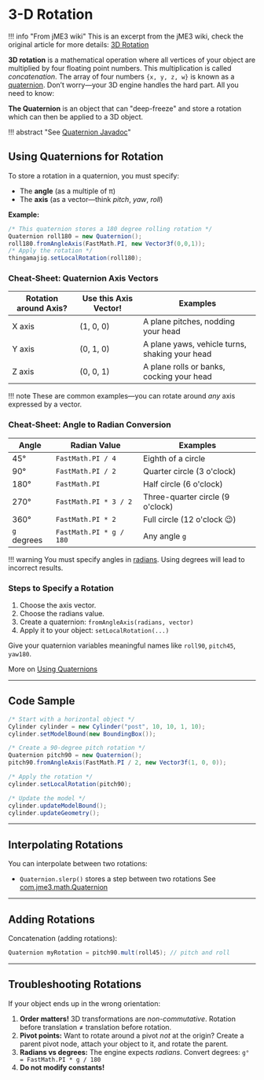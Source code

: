 # 3-D Rotation


!!! info "From jME3 wiki"
    This is an excerpt from the jME3 wiki, check the original article for more details: [3D Rotation](https://wiki.jmonkeyengine.org/jme3/advanced/3d_rotation.html)
    

**3D rotation** is a mathematical operation where all vertices of your object are multiplied by four floating point numbers. This multiplication is called *concatenation*. The array of four numbers `{x, y, z, w}` is known as a [quaternion](https://javadoc.ngengine.org/com/jme3/math/Quaternion.html). Don’t worry—your 3D engine handles the hard part. All you need to know:

**The Quaternion** is an object that can "deep-freeze" and store a rotation which can then be applied to a 3D object.

!!! abstract "See [Quaternion Javadoc](https://javadoc.ngengine.org/com/jme3/math/Quaternion.html)"

## Using Quaternions for Rotation

To store a rotation in a quaternion, you must specify:

* The **angle** (as a multiple of π)
* The **axis** (as a vector—think *pitch*, *yaw*, *roll*)

**Example:**

```java
/* This quaternion stores a 180 degree rolling rotation */
Quaternion roll180 = new Quaternion();
roll180.fromAngleAxis(FastMath.PI, new Vector3f(0,0,1));
/* Apply the rotation */
thingamajig.setLocalRotation(roll180);
```

### Cheat-Sheet: Quaternion Axis Vectors

| Rotation around Axis? | Use this Axis Vector! | Examples                                       |
| --------------------- | --------------------- | ---------------------------------------------- |
| X axis                | (1, 0, 0)             | A plane pitches, nodding your head             |
| Y axis                | (0, 1, 0)             | A plane yaws, vehicle turns, shaking your head |
| Z axis                | (0, 0, 1)             | A plane rolls or banks, cocking your head      |

!!! note
    These are common examples—you can rotate around *any* axis expressed by a vector.

### Cheat-Sheet: Angle to Radian Conversion

| Angle       | Radian Value            | Examples                         |
| ----------- | ----------------------- | -------------------------------- |
| 45°         | `FastMath.PI / 4`       | Eighth of a circle               |
| 90°         | `FastMath.PI / 2`       | Quarter circle (3 o'clock)       |
| 180°        | `FastMath.PI`           | Half circle (6 o'clock)          |
| 270°        | `FastMath.PI * 3 / 2`   | Three-quarter circle (9 o'clock) |
| 360°        | `FastMath.PI * 2`       | Full circle (12 o'clock 😉)      |
| `g` degrees | `FastMath.PI * g / 180` | Any angle `g`                    |

!!! warning
    You must specify angles in [radians](http://en.wikipedia.org/wiki/Radian). Using degrees will lead to incorrect results.

### Steps to Specify a Rotation

1. Choose the axis vector.
2. Choose the radians value.
3. Create a quaternion: `fromAngleAxis(radians, vector)`
4. Apply it to your object: `setLocalRotation(...)`

Give your quaternion variables meaningful names like `roll90`, `pitch45`, `yaw180`.

More on [Using Quaternions](http://moddb.wikia.com/wiki/OpenGL:Tutorials:Using_Quaternions_to_represent_rotation)

---

## Code Sample

```java
/* Start with a horizontal object */
Cylinder cylinder = new Cylinder("post", 10, 10, 1, 10);
cylinder.setModelBound(new BoundingBox());

/* Create a 90-degree pitch rotation */
Quaternion pitch90 = new Quaternion();
pitch90.fromAngleAxis(FastMath.PI / 2, new Vector3f(1, 0, 0));

/* Apply the rotation */
cylinder.setLocalRotation(pitch90);

/* Update the model */
cylinder.updateModelBound();
cylinder.updateGeometry();
```

---

## Interpolating Rotations

You can interpolate between two rotations:

* `Quaternion.slerp()` stores a step between two rotations
  See [com.jme3.math.Quaternion](https://javadoc.ngengine.org/com/jme3/math/Quaternion.html)

---

## Adding Rotations

Concatenation (adding rotations):

```java
Quaternion myRotation = pitch90.mult(roll45); // pitch and roll
```

---

## Troubleshooting Rotations

If your object ends up in the wrong orientation:

1. **Order matters!** 3D transformations are *non-commutative*. Rotation before translation ≠ translation before rotation.
2. **Pivot points:** Want to rotate around a pivot *not* at the origin? Create a parent pivot node, attach your object to it, and rotate the parent.
3. **Radians vs degrees:** The engine expects *radians*. Convert degrees:
   `g° = FastMath.PI * g / 180`
4. **Do not modify constants!**


